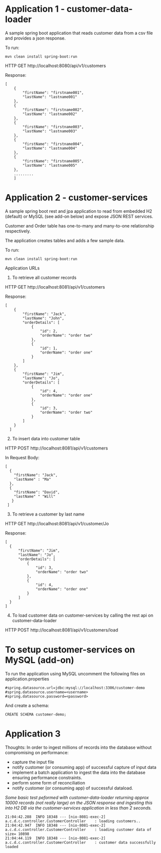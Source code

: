 # Application 1 - customer-data-loader

A sample spring boot application that reads customer data from a csv file and provides a json response.

To run:

```
mvn clean install spring-boot:run
```

HTTP GET
http://localhost:8080/api/v1/customers

Response:
```
[
    {
        "firstName": "firstname001",
        "lastName": "lastname001"
    },
    {
        "firstName": "firstname002",
        "lastName": "lastname002"
    },
    {
        "firstName": "firstname003",
        "lastName": "lastname003"
    },
    {
        "firstName": "firstname004",
        "lastName": "lastname004"
    },
    {
        "firstName": "firstname005",
        "lastName": "lastname005"
    },
    .........
    ]
```

# Application 2 - customer-services

A sample spring boot rest and jpa application to read from embedded H2 (default) or MySQL (see add-on below) and expose JSON REST services.

Customer and Order table has one-to-many and many-to-one relationship respectively.

The application creates tables and adds a few sample data.

To run:
```
mvn clean install spring-boot:run
```

Application URLs

1. To retrieve all customer records

  HTTP GET
  http://localhost:8081/api/v1/customers

Response:
```
[
    {
        "firstName": "Jack",
        "lastName": "John",
        "orderDetails": [
            {
                "id": 2,
                "orderName": "order two"
            },
            {
                "id": 1,
                "orderName": "order one"
            }
        ]
    },
    {
        "firstName": "Jim",
        "lastName": "Jo",
        "orderDetails": [
            {
                "id": 4,
                "orderName": "order one"
            },
            {
                "id": 3,
                "orderName": "order two"
            }
        ]
    }
  ]
```

2. To insert data into customer table

  HTTP POST
  http://localhost:8081/api/v1/customers

  In Request Body:
  ```
  [
    {
      "firstName": "Jack",
      "lastName" : "Ma"
    },
    {
      "firstName": "David",
      "lastName" " "Will"
     }
   ]
  ```
3. To retrieve a customer by last name

  HTTP GET
  http://localhost:8081/api/v1/customer/Jo
  
  Response:
  ```
  [
    {
        "firstName": "Jim",
        "lastName": "Jo",
        "orderDetails": [
            {
                "id": 3,
                "orderName": "order two"
            },
            {
                "id": 4,
                "orderName": "order one"
            }
        ]
    }
  ]
```
  
4. To load customer data on customer-services by calling the rest api on customer-data-loader

  HTTP POST
  http://localhost:8081/api/v1/customers/load
  
# To setup customer-services on MySQL (add-on)

To run the application using MySQL uncomment the following files on application.properties

```
#spring.datasource.url=jdbc:mysql://localhost:3306/customer-demo
#spring.datasource.username=<username>
#spring.datasource.password=<password>
```
And create a schema:

```
CREATE SCHEMA customer-demo;
```
# Application 3

Thoughts: In order to ingest millions of records into the database without compromising on performance:
 - capture the input file
 - notify customer (or consuming app) of successful capture of input data
 - implement a batch application to ingest the data into the database ensuring performance constraints.
 - perform some form of reconciliation
 - notify customer (or consuming app) of successful dataload.

*Some basic test peformed with customer-data-loader returning approx 10000 records (not really large) on the JSON response and ingesting this into H2 DB via the customer-services application in less than 2 seconds.*

```
21:04:42.288  INFO 18348 --- [nio-8081-exec-2] a.c.d.c.controller.CustomerController    : loading customers..
21:04:42.947  INFO 18348 --- [nio-8081-exec-2] a.c.d.c.controller.CustomerController    : loading customer data of size= 10898
21:04:44.119  INFO 18348 --- [nio-8081-exec-2] a.c.d.c.controller.CustomerController    : customer data successfully loaded
```
 
